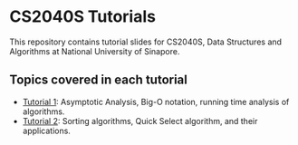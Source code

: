 # CS2040S Tutorials

This repository contains tutorial slides for CS2040S, Data Structures and Algorithms at National University of Sinapore.

## Topics covered in each tutorial

- [Tutorial 1](./t1/t1.pdf): Asymptotic Analysis, Big-O notation, running time analysis of algorithms.
- [Tutorial 2](./t2/t2.pdf): Sorting algorithms, Quick Select algorithm, and their applications.